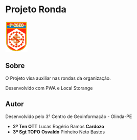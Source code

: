 # Projeto Ronda

<img src="assets/img/logo.png" alt="Projeto Ronda"/>

## Sobre

O Projeto visa auxiliar nas rondas da organização.

Desenvolvido com PWA e Local Storange

## Autor

Desenvolvido pelo 3° Centro de Geoinformação - Olinda-PE

- <b>2º Ten OTT</b> Lucas Rogério Ramos <b>Cardozo</b>
- <b>3º Sgt TOPO</b> <b>Osvaldo</b> Pinheiro Neto Bastos
